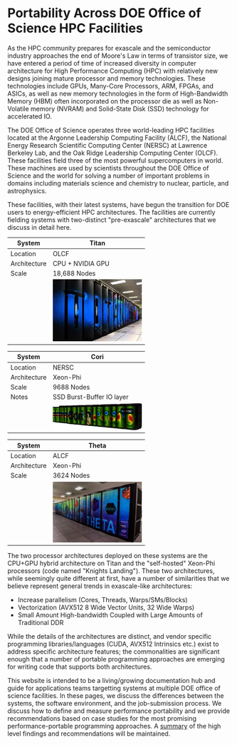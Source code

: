 # Portability Across DOE Office of Science HPC Facilities

As the HPC community prepares for exascale and the semiconductor industry approaches the end of Moore's Law in terms of transistor size, we have entered a 
period of time of increased diversity in computer architecture for High Performance Computing (HPC) with relatively new designs joining mature 
processor and memory 
technologies. These technologies include GPUs, Many-Core Processors, ARM, FPGAs, and ASICs, as well as new memory technologies in the form of High-Bandwidth 
Memory (HBM) often incorporated on the processor die as well as Non-Volatile memory (NVRAM) and Solid-State Disk (SSD) technology for accelerated IO. 

The DOE Office of Science operates three world-leading HPC facilities located at the Argonne Leadership Computing Facility (ALCF), the National Energy Research 
Scientific Computing Center (NERSC) at Lawrence Berkeley Lab, and the Oak Ridge Leadership Computing Center (OLCF). These facilities field three of the most 
powerful supercomputers in world. These machines are used by scientists throughout the DOE Office of Science and the world for solving a 
number of important problems in domains including materials science and chemistry to nuclear, particle, and astrophysics. 

These facilities, with their latest systems, have begun the transition for DOE users to energy-efficient HPC architectures. The facilities are currently 
fielding systems with two-distinct "pre-exascale" architectures that we discuss in detail here. 


| System   | Titan    |
|----------|----------|
| Location | OLCF     |
| Architecture | CPU + NVIDIA GPU |
| Scale | 18,688 Nodes |
|  | <img src="images/titan.opt.jpg" width=200> |


| System   | Cori    |
|----------|----------|
| Location | NERSC     |
| Architecture | Xeon-Phi |
| Scale | 9688 Nodes |
| Notes | SSD Burst-Buffer IO layer |
|  | <img src="images/cori.opt.jpg" width=200> |

| System   | Theta    |
|----------|----------|
| Location | ALCF     |
| Architecture | Xeon-Phi |
| Scale | 3624 Nodes |
|  | <img src="images/theta.opt.jpg" width=200> |

The two processor architectures deployed on these systems are the CPU+GPU hybrid architecture on Titan and the "self-hosted" Xeon-Phi processors 
(code named "Knights Landing"). These two architectures, while seemingly quite different at first, have a number of similarities that we believe 
represent general trends in exascale-like architectures:

* Increase parallelism (Cores, Threads, Warps/SMs/Blocks)
* Vectorization (AVX512 8 Wide Vector Units, 32 Wide Warps)
* Small Amount High-bandwidth Coupled with Large Amounts of Traditional DDR

While the details of the architectures are distinct, and vendor specific programming libraries/languages (CUDA, AVX512 Intrinsics etc.) exist to address 
specific architecture features; the commonalities are significant enough that a number of portable programming approaches are emerging for writing code that 
supports both architectures. 

This website is intended to be a living/growing documentation hub and guide for applications teams targetting systems at multiple DOE office of science 
facilities. In these pages, we 
discuss the differences between the systems, the software environment, and the job-submission process. We discuss how to define and measure performance 
portability and we provide recommendations based on case studies for the most promising performance-portable programming approaches. A 
[summary](http://performanceportability.org/perfport/summary/) of the high level findings and recommendations will be maintained.
